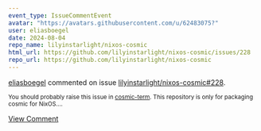 ```yaml
---
event_type: IssueCommentEvent
avatar: "https://avatars.githubusercontent.com/u/62483075?"
user: eliasboegel
date: 2024-08-04
repo_name: lilyinstarlight/nixos-cosmic
html_url: https://github.com/lilyinstarlight/nixos-cosmic/issues/228
repo_url: https://github.com/lilyinstarlight/nixos-cosmic
---
```


<a href='https://github.com/eliasboegel' target='_blank'>eliasboegel</a> commented on issue <a href='https://github.com/lilyinstarlight/nixos-cosmic/issues/228' target='_blank'>lilyinstarlight/nixos-cosmic#228</a>.

<small>You should probably raise this issue in [cosmic-term](https://github.com/pop-os/cosmic-term). This repository is only for packaging cosmic for NixOS....</small>

<a href='https://github.com/lilyinstarlight/nixos-cosmic/issues/228' target='_blank'>View Comment</a>